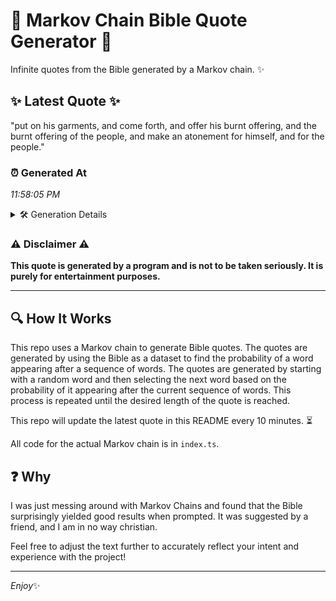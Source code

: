 # 📖 Markov Chain Bible Quote Generator 📖

Infinite quotes from the Bible generated by a Markov chain. ✨

## ✨ Latest Quote ✨
"put on his garments, and come forth, and offer his burnt offering, and the burnt offering of the people, and make an atonement for himself, and for the people."

### ⏰ Generated At
*11:58:05 PM*

<details>
    <summary>🛠️ Generation Details</summary>
    <p>
        <strong>🌱 Seed:</strong> put<br>
        <strong>🔄 Iterations:</strong> 28<br>
        <strong>📜 Context History:</strong><br>[ put ]: on<br>[ put, on ]: his<br>[ put, on, his ]: garments,<br>[ put, on, his, garments, ]: and<br>[ put, on, his, garments,, and ]: come<br>[ put, on, his, garments,, and, come ]: forth,<br>[ on, his, garments,, and, come, forth, ]: and<br>[ his, garments,, and, come, forth,, and ]: offer<br>[ garments,, and, come, forth,, and, offer ]: his<br>[ and, come, forth,, and, offer, his ]: burnt<br>[ come, forth,, and, offer, his, burnt ]: offering,<br>[ forth,, and, offer, his, burnt, offering, ]: and<br>[ and, offer, his, burnt, offering,, and ]: the<br>[ offer, his, burnt, offering,, and, the ]: burnt<br>[ his, burnt, offering,, and, the, burnt ]: offering<br>[ burnt, offering,, and, the, burnt, offering ]: of<br>[ offering,, and, the, burnt, offering, of ]: the<br>[ and, the, burnt, offering, of, the ]: people,<br>[ the, burnt, offering, of, the, people, ]: and<br>[ burnt, offering, of, the, people,, and ]: make<br>[ offering, of, the, people,, and, make ]: an<br>[ of, the, people,, and, make, an ]: atonement<br>[ the, people,, and, make, an, atonement ]: for<br>[ people,, and, make, an, atonement, for ]: himself,<br>[ and, make, an, atonement, for, himself, ]: and<br>[ make, an, atonement, for, himself,, and ]: for<br>[ an, atonement, for, himself,, and, for ]: the<br>[ atonement, for, himself,, and, for, the ]: people.<br>
    </p>
</details>

### ⚠️ Disclaimer ⚠️
**This quote is generated by a program and is not to be taken seriously. It is purely for entertainment purposes.**

---

## 🔍 How It Works

This repo uses a Markov chain to generate Bible quotes. The quotes are generated by using the Bible as a dataset to find the probability of a word appearing after a sequence of words. The quotes are generated by starting with a random word and then selecting the next word based on the probability of it appearing after the current sequence of words. This process is repeated until the desired length of the quote is reached.

This repo will update the latest quote in this README every 10 minutes. ⏳

All code for the actual Markov chain is in `index.ts`.

## ❓ Why

I was just messing around with Markov Chains and found that the Bible surprisingly yielded good results when prompted. 
It was suggested by a friend, and I am in no way christian.

Feel free to adjust the text further to accurately reflect your intent and experience with the project!

---

*Enjoy*✨
